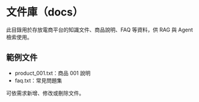 # 文件庫（docs）

此目錄用於存放電商平台的知識文件、商品說明、FAQ 等資料，供 RAG 與 Agent 檢索使用。

## 範例文件
- product_001.txt：商品 001 說明
- faq.txt：常見問題集

可依需求新增、修改或刪除文件。 